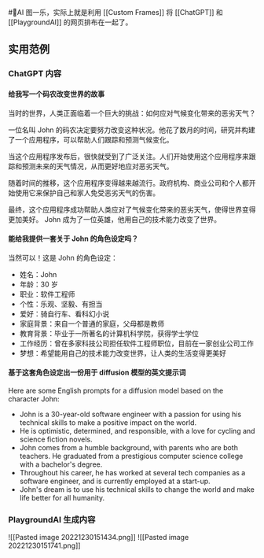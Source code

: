 #🤖️AI 
图一乐，实际上就是利用 [[Custom Frames]] 将 [[ChatGPT]] 和 [[PlaygroundAI]] 的网页排布在一起了。

## 实用范例
### ChatGPT 内容
#### 给我写一个码农改变世界的故事

当时的世界，人类正面临着一个巨大的挑战：如何应对气候变化带来的恶劣天气？

一位名叫 John 的码农决定要努力改变这种状况。他花了数月的时间，研究并构建了一个应用程序，可以帮助人们跟踪和预测气候变化。

当这个应用程序发布后，很快就受到了广泛关注。人们开始使用这个应用程序来跟踪和预测未来的天气情况，从而更好地应对恶劣天气。

随着时间的推移，这个应用程序变得越来越流行。政府机构、商业公司和个人都开始使用它来保护自己和家人免受恶劣天气的伤害。

最终，这个应用程序成功帮助人类应对了气候变化带来的恶劣天气，使得世界变得更加美好。 John 成为了一位英雄，他用自己的技术能力改变了世界。

#### 能给我提供一套关于 John 的角色设定吗？

当然可以！这是 John 的角色设定：

-   姓名：John
-   年龄：30 岁
-   职业：软件工程师
-   个性：乐观、坚毅、有担当
-   爱好：骑自行车、看科幻小说
-   家庭背景：来自一个普通的家庭，父母都是教师
-   教育背景：毕业于一所著名的计算机科学院，获得学士学位
-   工作经历：曾在多家科技公司担任软件工程师职位，目前在一家创业公司工作
-   梦想：希望能用自己的技术能力改变世界，让人类的生活变得更美好

#### 基于这套角色设定出一份用于 diffusion 模型的英文提示词

Here are some English prompts for a diffusion model based on the character John:

-   John is a 30-year-old software engineer with a passion for using his technical skills to make a positive impact on the world.
-   He is optimistic, determined, and responsible, with a love for cycling and science fiction novels.
-   John comes from a humble background, with parents who are both teachers. He graduated from a prestigious computer science college with a bachelor's degree.
-   Throughout his career, he has worked at several tech companies as a software engineer, and is currently employed at a start-up.
-   John's dream is to use his technical skills to change the world and make life better for all humanity.

### PlaygroundAI 生成内容

![[Pasted image 20221230151434.png]]
![[Pasted image 20221230151741.png]]
